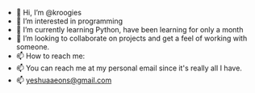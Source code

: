 - 👋 Hi, I’m @kroogies
- 👀 I’m interested in programming
- 🌱 I’m currently learning Python, have been learning for only a month
- 💞️ I’m looking to collaborate on projects and get a feel of working with someone.
- 📫 How to reach me:
- 📫 You can reach me at my personal email since it's really all I have.
- 📫 yeshuaaeons@gmail.com

<!---
kroogies/kroogies is a ✨ special ✨ repository because its `README.md` (this file) appears on your GitHub profile.
You can click the Preview link to take a look at your changes.
--->
